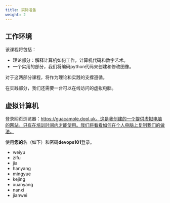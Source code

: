 ```yaml
---
title: 实际准备  
weight: 2
---
```



## 工作环境

该课程将包括：
  - 理论部分：解释计算机如何工作，计算机代码和数字艺术。
  - 一个实用的部分，我们将编码python代码来创建和修改图像。

对于这两部分课程，将作为理论和实践的支撑遵循。

在实践部分，我们还需要一台可以在线访问的虚拟电脑。

## 虚拟计算机

登录网页浏览器：https://guacamole.dopl.uk。这是我创建的一个提供虚拟电脑的网站。只有在培训时间内才能使用。我们将看看如何在个人电脑上复制我们的做法。

使用**您的**名（如下）和密码**devops101**登录。
 - weiyu
 - zifu
 - jia
 - hanyang
 - mingyue
 - kejing
 - xuanyang
 - nanxi
 - jianwei

